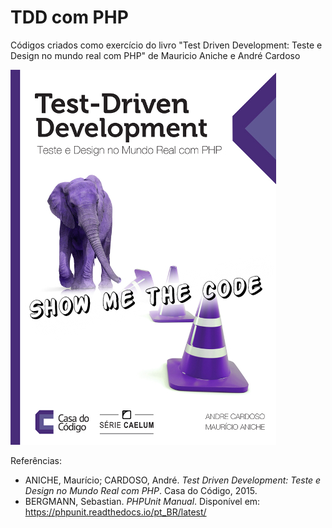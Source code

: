 # TDD com PHP

Códigos criados como exercício do livro "Test Driven Development: Teste e Design no mundo real com PHP" de Mauricio Aniche e André Cardoso

<img src="cover.jpeg" alt="Capa do Livro Test DrivenTest Driven Development: Teste e Design no mundo real com PHP de Mauricio Aniche e André Cardoso" title="Capa do Livro Test DrivenTest Driven Development: Teste e Design no mundo real com PHP de Mauricio Aniche e André Cardoso" />

Referências:

- ANICHE, Maurício; CARDOSO, André. _Test Driven Development: Teste e Design no Mundo Real com PHP_. Casa do Código, 2015.
- BERGMANN, Sebastian. _PHPUnit Manual_. Disponível em: https://phpunit.readthedocs.io/pt_BR/latest/